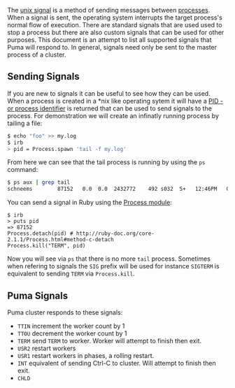 The [unix signal](http://en.wikipedia.org/wiki/Unix_signal) is a method of sending messages between [processes](http://en.wikipedia.org/wiki/Process_(computing)). When a signal is sent, the operating system interrupts the target process's normal flow of execution. There are standard signals that are used used to stop a process but there are also custom signals that can be used for other purposes. This document is an attempt to list all supported signals that Puma will respond to. In general, signals need only be sent to the master process of a cluster.

## Sending Signals

If you are new to signals it can be useful to see how they can be used. When a process is created in a *nix like operating sytem it will have a [PID - or process identifier](http://en.wikipedia.org/wiki/Process_identifier) is returned that can be used to send signals to the process. For demonstration we will create an infinatly running process by tailing a file:

```sh
$ echo "foo" >> my.log
$ irb
> pid = Process.spawn 'tail -f my.log'
```

From here we can see that the tail process is running by using the `ps` command:

```sh
$ ps aux | grep tail
schneems        87152   0.0  0.0  2432772    492 s032  S+   12:46PM   0:00.00 tail -f my.log
```

You can send a signal in Ruby using the [Process module](http://www.ruby-doc.org/core-2.1.1/Process.html#kill-method):

```
$ irb
> puts pid
=> 87152
Process.detach(pid) # http://ruby-doc.org/core-2.1.1/Process.html#method-c-detach
Process.kill("TERM", pid)
```

Now you will see via `ps` that there is no more `tail` process. Sometimes when refering to signals the `SIG` prefix will be used for instance `SIGTERM` is equivalent to sending `TERM` via `Process.kill`.

## Puma Signals

Puma cluster responds to these signals:

- `TTIN` increment the worker count by 1
- `TTOU` decrement the worker count by 1
- `TERM` send `TERM` to worker. Worker will attempt to finish then exit.
- `USR2` restart workers
- `USR1` restart workers in phases, a rolling restart.
- `INT` equivalent of sending Ctrl-C to cluster. Will attempt to finish then exit.
- `CHLD`
